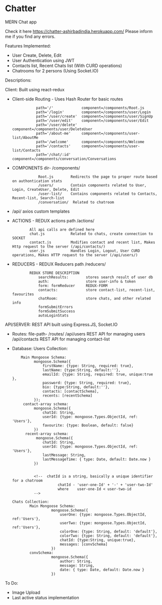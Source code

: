 # Chatter
MERN Chat app

Check it here
https://chatter-ashirbadindia.herokuapp.com/
Please inform me if you find any errors.

Features Implemented:
- User Create, Delete, Edit
- User Authentication using JWT
- Contacts list, Recent Chats list (With CURD operations)
- Chatrooms for 2 persons (Using Socket.IO)

Descriptions:

Client: Built using react-redux
 -   Client-side Routing - Uses Hash Router for basic routes
 
                    path='/'             component=/components/Root.js 
                    path='/login'        component=/components/user/Login 
                    path='/user/create'  component=/components/user/SignUp 
                    path='/user/edit'    component=/components/user/Edit 
                    path='/user/delete'  component=/components/user/DeleteUser 
                    path='/about-me'     component=/components/user-list/AboutMe 
                    path='/welcome'      component=/components/Welcome 
                    path='/contacts'     component=/components/user-list/Contacts 
                    path='/chat/:id'     component=/components/conversation/Conversations 
  -   COMPONENTS dir- /components/ 
  
                      Root.js        Redirects the page to proper route based on authontication stats 
                      /users/        Contain components related to User, Login, CreateUser, Delete, Edit 
                      /user-list/    Contains components related to Contacts, Recent-list, Search-list 
                      /conversation/  Related to chatroom 
  -   /api/   axios custom templates
  -   ACTIONS  - REDUX actions  path /actions/ 
  
                  All api calls are defined here 
                  chat.js            Related to chats, create connection to SOCKET 
                  contact.js         Modifies contact and recent list, Makes Http request to the server (/api/contacts/) 
                  user.js            Handles Login, Logout, User CURD operations, Makes HTTP request to the server (/api/users/) 
  -   REDUCERS - REDUX Reducers  path /reducers/ 
  
                  REDUX STORE DESCRIPTION 
                      searchResults:        stores search result of user db 
                      auth:                 store user-info & token 
                      form: formReducer     REDUX-FORM 
                      contacts:             store contact-list, recent-list, favourites 
                      chatRoom:             store chats, and other related info 
                      formSubmitErrors 
                      formSubmitSuccess 
                      autoLoginStats 


API/SERVER:  REST API built using Express.JS, Socket.IO 

  - Routes:      file-path- /routes/
     /api/users      REST API for managing users
     /api/contacts   REST API for managing contact-list
   
  - Database:
     Users Collection: 
     
            Main Mongoose Schema:
                  mongoose.Schema({
                      firstName: {type: String, required: true},
                      lastName: {type:String, default:''},
                      emailId: {type: String, required: true, unique:true },
                      password: {type: String, required: true},
                      bio: {type:String, default:''}, 
                      contacts: [contactSchema],
                      recents: [recentSchema]
                  });
             contact-array schema: 
                  mongoose.Schema({
                      chatId: String,
                      userId: {type: mongoose.Types.ObjectId, ref: 'Users'},
                      favourite: {type: Boolean, default: false}
                  })
              recent-array schema:
                   mongoose.Schema({
                      chatId: String,
                      userId: {type: mongoose.Types.ObjectId, ref: 'Users'},
                      lastMessage: String,
                      lastMessageTime: { type: Date, default: Date.now }
                  })


                  <!--  chatId is a string, basically a unique identifier for a chatroom
                             chatId - 'user-one-Id' + '-' + 'user-two-Id'
                             where    user-one-Id < user-two-id
                  -->
                    
        Chats Collection:
                Main Mongoose Schema: 
                          mongoose.Schema({
                              userOne: {type: mongoose.Types.ObjectId, ref:'Users'},
                              userTwo: {type: mongoose.Types.ObjectId, ref:'Users'},
                              colorOne: {type: String, default: 'default'},
                              colorTwo: {type: String, default: 'default'},
                              chatId: {type:String, unique:true},
                              messages: [convSchema]
                          })
                convSchema: 
                          mongoose.Schema({
                              author: String,
                              message: String,
                              date: { type: Date, default: Date.now }
                          })
                          
  
To Do:  
- Image Upload
- Last active status implementation



